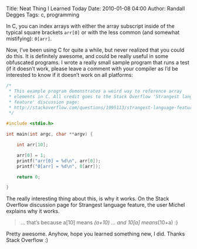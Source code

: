 Title: Neat Thing I Learned Today
Date: 2010-01-08 04:00
Author: Randall Degges
Tags: c, programming


In C, you can index arrays with either the array subscript inside of the typical
square brackets `arr[0]` or with the less common (and somewhat mistifying):
`0[arr]`.

Now, I’ve been using C for quite a while, but never realized that you could do
this. It is definitely awesome, and could be really useful in some obfuscated
programs. I wrote a really small sample program that runs a test (if it doesn’t
work, please leave a comment with your compiler as I’d be interested to know if
it doesn’t work on all platforms:

``` c
/*
 * This example program demonstrates a weird way to reference array
 * elements in C. All credit goes to the Stack Overflow 'Strangest language
 * feature' discussion page:
 * http://stackoverflow.com/questions/1995113/strangest-language-feature
 */

#include <stdio.h>

int main(int argc, char **argv) {

    int arr[10];

    arr[0] = 1;
    printf("arr[0] = %d\n", arr[0]);
    printf("0[arr] = %d\n", 0[arr]);

    return 0;

}
```

The really interesting thing about this, is why it works. On the Stack Overflow
discussion page for Strangest language feature, the user Michel explains why it
works.

> … that’s because a[10] means *(a+10) … and 10[a] means*(10+a) :)

Pretty awesome. Anyhow, hope you learned something new, I did. Thanks Stack
Overflow :)
